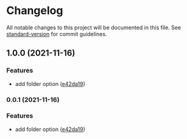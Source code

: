 # Changelog

All notable changes to this project will be documented in this file. See [standard-version](https://github.com/conventional-changelog/standard-version) for commit guidelines.

## 1.0.0 (2021-11-16)


### Features

* add folder option ([e42da19](https://github.com/alexellis/upload-assets/commit/e42da19c6f84ff6cf32353860dabb49829effb19))

### 0.0.1 (2021-11-16)


### Features

* add folder option ([e42da19](https://github.com/alexellis/upload-assets/commit/e42da19c6f84ff6cf32353860dabb49829effb19))
